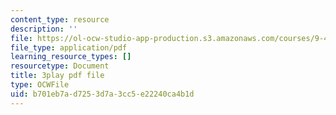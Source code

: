 ```yaml
---
content_type: resource
description: ''
file: https://ol-ocw-studio-app-production.s3.amazonaws.com/courses/9-40-introduction-to-neural-computation-spring-2018/b701eb7ad7253d7a3cc5e22240ca4b1d_osYGG7TKcz8.pdf
file_type: application/pdf
learning_resource_types: []
resourcetype: Document
title: 3play pdf file
type: OCWFile
uid: b701eb7a-d725-3d7a-3cc5-e22240ca4b1d
---
```

